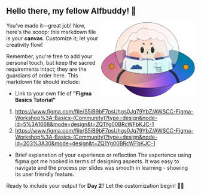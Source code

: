 ## Hello there, my fellow Alfbuddy! 💖

<img align="right" width="250px" src="../../assets/alf/alf-ufo.png">

You've made it—great job! Now, here's the scoop: this markdown file is your **canvas**. Customize it; let your creativity flow!

Remember, you're free to add your personal touch, but keep the sacred requirements intact; they are the guardians of order here. This markdown file should include:
- Link to your own file of **"Figma Basics Tutorial"**
  
1. https://www.figma.com/file/S5iB9bF7psUhgs0Jq79YbZ/AWSCC-Figma-Workshop%3A-Basics-(Community)?type=design&node-id=5%3A1668&mode=design&t=ZQ1Yg00BRcWFbKJC-1
2. https://www.figma.com/file/S5iB9bF7psUhgs0Jq79YbZ/AWSCC-Figma-Workshop%3A-Basics-(Community)?type=design&node-id=203%3A30&mode=design&t=ZQ1Yg00BRcWFbKJC-1
   
- Brief explanation of your experience or reflection
The experience using figma got me hooked in terms of designing aspects. It was easy to navigate and the process per slides was smooth in learning - showing its user friendly feature.

Ready to include your output for **Day 2**? Let the customization begin! 🚀✨

<!-- You may now delete and modify the content of this file -->

